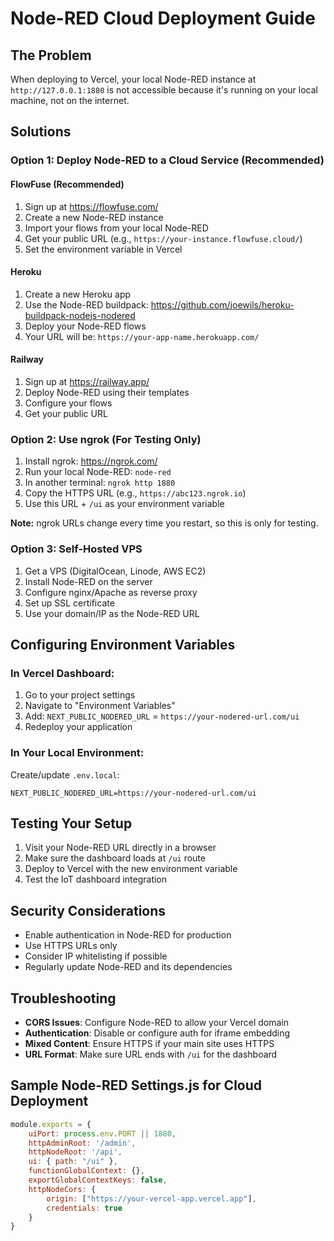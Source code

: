 # Node-RED Cloud Deployment Guide

## The Problem
When deploying to Vercel, your local Node-RED instance at `http://127.0.0.1:1880` is not accessible because it's running on your local machine, not on the internet.

## Solutions

### Option 1: Deploy Node-RED to a Cloud Service (Recommended)

#### FlowFuse (Recommended)
1. Sign up at https://flowfuse.com/
2. Create a new Node-RED instance
3. Import your flows from your local Node-RED
4. Get your public URL (e.g., `https://your-instance.flowfuse.cloud/`)
5. Set the environment variable in Vercel

#### Heroku
1. Create a new Heroku app
2. Use the Node-RED buildpack: https://github.com/joewils/heroku-buildpack-nodejs-nodered
3. Deploy your Node-RED flows
4. Your URL will be: `https://your-app-name.herokuapp.com/`

#### Railway
1. Sign up at https://railway.app/
2. Deploy Node-RED using their templates
3. Configure your flows
4. Get your public URL

### Option 2: Use ngrok (For Testing Only)

1. Install ngrok: https://ngrok.com/
2. Run your local Node-RED: `node-red`
3. In another terminal: `ngrok http 1880`
4. Copy the HTTPS URL (e.g., `https://abc123.ngrok.io`)
5. Use this URL + `/ui` as your environment variable

**Note:** ngrok URLs change every time you restart, so this is only for testing.

### Option 3: Self-Hosted VPS

1. Get a VPS (DigitalOcean, Linode, AWS EC2)
2. Install Node-RED on the server
3. Configure nginx/Apache as reverse proxy
4. Set up SSL certificate
5. Use your domain/IP as the Node-RED URL

## Configuring Environment Variables

### In Vercel Dashboard:
1. Go to your project settings
2. Navigate to "Environment Variables"
3. Add: `NEXT_PUBLIC_NODERED_URL` = `https://your-nodered-url.com/ui`
4. Redeploy your application

### In Your Local Environment:
Create/update `.env.local`:
```
NEXT_PUBLIC_NODERED_URL=https://your-nodered-url.com/ui
```

## Testing Your Setup

1. Visit your Node-RED URL directly in a browser
2. Make sure the dashboard loads at `/ui` route
3. Deploy to Vercel with the new environment variable
4. Test the IoT dashboard integration

## Security Considerations

- Enable authentication in Node-RED for production
- Use HTTPS URLs only
- Consider IP whitelisting if possible
- Regularly update Node-RED and its dependencies

## Troubleshooting

- **CORS Issues**: Configure Node-RED to allow your Vercel domain
- **Authentication**: Disable or configure auth for iframe embedding
- **Mixed Content**: Ensure HTTPS if your main site uses HTTPS
- **URL Format**: Make sure URL ends with `/ui` for the dashboard

## Sample Node-RED Settings.js for Cloud Deployment

```javascript
module.exports = {
    uiPort: process.env.PORT || 1880,
    httpAdminRoot: '/admin',
    httpNodeRoot: '/api',
    ui: { path: "/ui" },
    functionGlobalContext: {},
    exportGlobalContextKeys: false,
    httpNodeCors: {
        origin: ["https://your-vercel-app.vercel.app"],
        credentials: true
    }
}
```